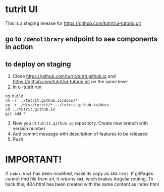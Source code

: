 # tutrit UI
This is a staging release for https://github.com/tutrit/ui-tutorio.git
## go to `/demolibrary` endpoint to see components in action
## to deploy on staging 
1. Clone https://github.com/tutrit/tutrit.github.io and https://github.com/tutrit/ui-tutorio.git on the same level
2. In ui-tutrit run 
```
ng build
rm -r ../tutrit.github.io/docs/*
cp -r ./dist/tutrit/* ../tutrit.github.io/docs
cd ../tutrit.github.io
git add *
```
3. Now you in `tutrit.github.io` repository. Create new branch with version number
4. Add commit message with description of features to be released
5. Push

# IMPORTANT!
if `index.html` has been modified, make its copy as `404.html`.
If gitPages cannot find file from url, it returns `404`, witch brakes Angular routing.
To hack this, 404.html has been created with the same content as index.html
